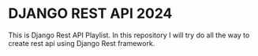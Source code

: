 # DJANGO REST API 2024
 This is Django Rest API Playlist. In this repository I will try do all the way to create rest api using Django Rest framework.
